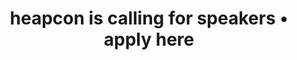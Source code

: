 ---
title: "heapcon is calling for speakers • apply here"
description: "heapcon is a regional tech conference for software engineers and tech businesses"
---